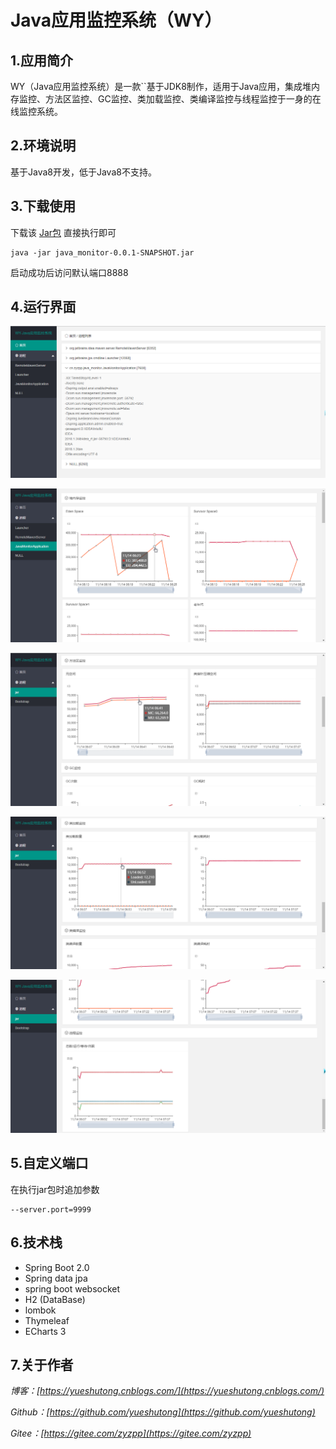 # Java应用监控系统（WY）

## 1.应用简介

WY（Java应用监控系统）是一款``基于JDK8制作，适用于Java应用，集成堆内存监控、方法区监控、GC监控、类加载监控、类编译监控与线程监控于一身的在线监控系统。

## 2.环境说明

基于Java8开发，低于Java8不支持。

## 3.下载使用

下载该 [Jar包](./java_monitor-0.0.1-SNAPSHOT.jar) 直接执行即可

```
java -jar java_monitor-0.0.1-SNAPSHOT.jar
```


启动成功后访问默认端口8888

## 4.运行界面

![](./picture/1000.png)

![](./picture/1001.png)

![](./picture/1002.png)

![](./picture/1003.png)

![](./picture/1004.png)

## 5.自定义端口

在执行jar包时追加参数

```
--server.port=9999
```
## 6.技术栈

- Spring Boot 2.0
- Spring data jpa
- spring boot websocket
- H2 (DataBase)
- lombok
- Thymeleaf
- ECharts 3

## 7.关于作者

*博客：[https://yueshutong.cnblogs.com/](https://yueshutong.cnblogs.com/)*

*Github：[https://github.com/yueshutong](https://github.com/yueshutong)*

*Gitee：[https://gitee.com/zyzpp](https://gitee.com/zyzpp)*